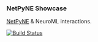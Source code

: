 ### NetPyNE Showcase

[NetPyNE](https://netpyne.org) & NeuroML interactions.

[![Build Status](https://travis-ci.com/OpenSourceBrain/NetPyNEShowcase.svg?branch=master)](https://travis-ci.com/OpenSourceBrain/NetPyNEShowcase)
